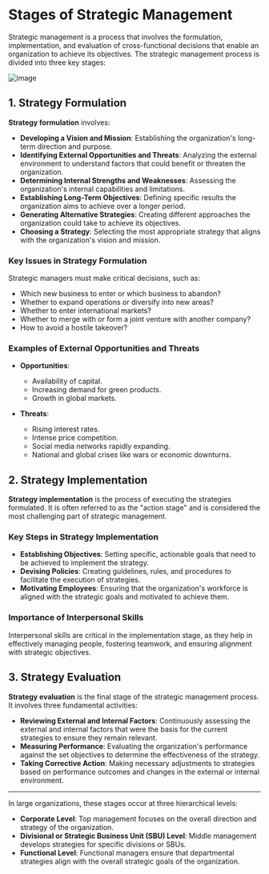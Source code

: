 # Stages of Strategic Management

Strategic management is a process that involves the formulation, implementation, and evaluation of cross-functional decisions that enable an organization to achieve its objectives. The strategic management process is divided into three key stages:


![image](https://github.com/user-attachments/assets/644cc344-6599-47dd-9221-55d25b8ec44c)

## 1. Strategy Formulation

**Strategy formulation** involves:

- **Developing a Vision and Mission**: Establishing the organization's long-term direction and purpose.
- **Identifying External Opportunities and Threats**: Analyzing the external environment to understand factors that could benefit or threaten the organization.
- **Determining Internal Strengths and Weaknesses**: Assessing the organization's internal capabilities and limitations.
- **Establishing Long-Term Objectives**: Defining specific results the organization aims to achieve over a longer period.
- **Generating Alternative Strategies**: Creating different approaches the organization could take to achieve its objectives.
- **Choosing a Strategy**: Selecting the most appropriate strategy that aligns with the organization's vision and mission.

### Key Issues in Strategy Formulation

Strategic managers must make critical decisions, such as:

- Which new business to enter or which business to abandon?
- Whether to expand operations or diversify into new areas?
- Whether to enter international markets?
- Whether to merge with or form a joint venture with another company?
- How to avoid a hostile takeover?

### Examples of External Opportunities and Threats

- **Opportunities**:

  - Availability of capital.
  - Increasing demand for green products.
  - Growth in global markets.
- **Threats**:

  - Rising interest rates.
  - Intense price competition.
  - Social media networks rapidly expanding.
  - National and global crises like wars or economic downturns.

## 2. Strategy Implementation

**Strategy implementation** is the process of executing the strategies formulated. It is often referred to as the "action stage" and is considered the most challenging part of strategic management.

### Key Steps in Strategy Implementation

- **Establishing Objectives**: Setting specific, actionable goals that need to be achieved to implement the strategy.
- **Devising Policies**: Creating guidelines, rules, and procedures to facilitate the execution of strategies.
- **Motivating Employees**: Ensuring that the organization's workforce is aligned with the strategic goals and motivated to achieve them.

### Importance of Interpersonal Skills

Interpersonal skills are critical in the implementation stage, as they help in effectively managing people, fostering teamwork, and ensuring alignment with strategic objectives.

## 3. Strategy Evaluation

**Strategy evaluation** is the final stage of the strategic management process. It involves three fundamental activities:

- **Reviewing External and Internal Factors**: Continuously assessing the external and internal factors that were the basis for the current strategies to ensure they remain relevant.
- **Measuring Performance**: Evaluating the organization's performance against the set objectives to determine the effectiveness of the strategy.
- **Taking Corrective Action**: Making necessary adjustments to strategies based on performance outcomes and changes in the external or internal environment.

---

In large organizations, these stages occur at three hierarchical levels:

- **Corporate Level**: Top management focuses on the overall direction and strategy of the organization.
- **Divisional or Strategic Business Unit (SBU) Level**: Middle management develops strategies for specific divisions or SBUs.
- **Functional Level**: Functional managers ensure that departmental strategies align with the overall strategic goals of the organization.
